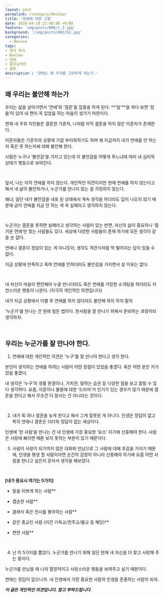 ```yaml
---
layout: post
permalink: /category/Review/
title: '연애에 대한 고찰'
date: 2020-04-18 21:40:00 +9:00
feature: 'img/posts/006/c_2.jpg'
background: '/img/posts/002/b2.jpg'
categories:
  - Review
tags:
- 생각 정리
- Review
- 연애 
- 좋은남자란
- 결혼
description : '연애는 왜 우리를 고민하게 하는가.'
---
```


## 왜 우리는 불안해 하는가 

우리는 삶을 살아가면서 ‘연애’와 ‘결혼’을 집중을 하게 된다. **‘일’**을 하다 보면 ‘힘듦’이 있어 내 편이 꼭 있었음 하는 마음이 생기기 마련이다.

   현재 내 주위 지인들은 결혼한 기혼자,  나처럼 아직 결혼을 하지 않은 미혼자가 존재한다.<br/>

  미혼자들은 기혼자의 상황에 가끔 부러워하기도 하며 왜 지금까지 내가 연애를 안 하는지 혹은 못   하는지에 대해 불안해 한다.

  사람은 누구나 ‘불안감’을 가지고 있는데 이 불안감을 어떻게 푸느냐에 따라 내 심리적 상태가 행동으로 보여진다.

<br/>

  앞서, 나는 아직 연애를 하지 않는다. 개인적인 의견이지만 현재 연애를 하지 않는다고 해서 내 삶이 불안하거나, 누군가를 만나지 않는 걸 걱정하지 않는다.

  왜냐, 일단 내가 불안감을 내포 된 상태에서 계속 생각을 하더라도 답이 나오지 않기 때문에 굳이 연애를 지금 안 하는 게 꼭 실패라고 생각하지 않는다.

<br/>

   누군가는 결혼을 못하면 실패라고 생각하는 사람이 있는 반면, 자신의 삶이 중요하니 ‘즐거운 연애’만 찾는 사람들도 있다. 세상에 다양한 사람들이 존재 하기에 모든 생각이 같을 순 없다.

   연애나 결혼이 정답이 있는 게 아니듯이, 생각도 객관식처럼 딱 떨어지는 답이 있을 수 없다.

   지금 상황에 만족하고 혹여 연애를 안하더라도 불안감을 가지면서 살 이유는 없다.

<br/>

   내 자신이 마음이 편안해야 누굴 만나더라도 혹은 연애를 가장한 소개팅을 하더라도  자연스러운 행동이 나온다. (지극히 개인적인 의견입니다)

   내가 지금 상황에서 이별 후 연애를 하지 않더라도 불안해 하지 하지 말자

   '누군가'를 만나는 건 원래 힘든 법이다. 한사람을 잘 만나기 위해서 준비하는 과정이라 생각하자.

<br/>

## 우리는 누군가를 잘 만나야 한다. 

1. 연애에 대한 개인적인 의견은 '누구'를 잘 만나야 한다고 생각 한다.

본인이 생각하는 연애를 하려는 사람이 어떤 장점이 있었음 좋겠다. 혹은 어떤 분은 키가 컸음 좋겠다.

내 생각은 ‘누구’의 생활 환경이나, 가치관, 말하는 습관 등 다양한 점을 보고 끌릴 수 있다 생각하다. 요즘, 이혼이나 불륜에 대한 ‘드라마’가 인기가 있는 경우가 많기 때문에 결혼을 한다고 해서 무조건 다 잘사는 건 아니라는 것이다.

<br/>

2. 내가 혹 여나 결혼을 늦게 한다고 해서 그게 잘못된 게 아니다. 인생은 정답이 없고 특히 연애나 결혼은 더더욱 정답이 없는 세상이다.

인생에 ‘한 사람’을 만나는 건 내 인생에 가장 중요한 ‘요소’ 이기에 신중해야 한다. 사람은 사랑에 빠지면 때론 보지 못하는 부분이 있기 때문이다.

3. 사람이 사랑이 되기까지 많은 대화와 만남으로 그 사람에 대해 호감을 가지기 때문에, 인생을 평생 할 사람이라면 순간의 감정이 아니라 신중해야 하기에 요즘 어떤 사람을 만나고 싶은지 혼자서 생각을 해보았다.

<br/>

**[내가 중요시 여기는 5가지]**

- 말을 이쁘게 하는 사람**

- 겸손한 사람**

- 클래식 혹은 전시를 좋아하는 사람**

- 같은 종교인 사람 (이건 기독교/천주교/불교 등 해당)**

- 편한 사람**



<br/>



4. 난 이 5가지를 뽑았다. 누군가를 만나기 위해 일단 현재 내 자신을 더 찾고 사랑해 주는 중이다.

누군가를 만났을 때 나의 열정적이고 사랑스러운 행동을 보여주고 싶기 때문이다.

연애는 정답이 없으니까. 내 인생에서 가장 중요한 사람의 인생을 존중하는 사람이 되자.



 ***이 글은 개인적인 의견입니다. 참고 부탁드립니다***. 

